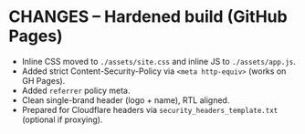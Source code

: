 # CHANGES – Hardened build (GitHub Pages)

- Inline CSS moved to `./assets/site.css` and inline JS to `./assets/app.js`.
- Added strict Content-Security-Policy via `<meta http-equiv>` (works on GH Pages).
- Added `referrer` policy meta.
- Clean single-brand header (logo + name), RTL aligned.
- Prepared for Cloudflare headers via `security_headers_template.txt` (optional if proxying).
